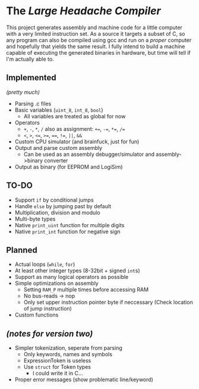 # The _Large Headache Compiler_

This project generates assembly and machine code for a little computer with a very limited instruction set. As a source it targets a subset of C, so any program can also be compiled using gcc and run on a _proper_ computer and hopefully that yields the same result.
I fully intend to build a machine capable of executing the generated binaries in hardware, but time will tell if I'm actually able to.

## Implemented

_(pretty much)_

- Parsing .c files
- Basic variables (`uint_8`, `int_8`, `bool`)
  - All variables are treated as global for now
- Operators
  - `+`, `-`, `*`, `/` also as assignment: `+=`, `-=`, `*=`, `/=`
  - `<`, `>`, `<=`, `>=`, `==`, `!=`, `||`, `&&`
- Custom CPU simulator (and brainfuck, just for fun)
- Output and parse custom assembly
  - Can be used as an assembly debugger/simulator and assembly->binary converter
- Output as binary (for EEPROM and LogiSim)

## TO-DO

- Support `if` by conditional jumps
- Handle `else` by jumping past by default
- Multiplication, division and modulo
- Multi-byte types
- Native `print_uint` function for multiple digits
- Native `print_int` function for negative sign

## Planned

- Actual loops (`while`, `for`)
- At least other integer types (8-32bit + signed `int`s)
- Support as many logical operators as possible
- Simple optimizations on assembly
  - Setting `RAM_P` multiple times before accessing RAM
  - No bus-reads -> nop
  - Only set upper instruction pointer byte if neccessary (Check location of jump instruction)
- Custom functions

## _(notes for version two)_

- Simpler tokenization, seperate from parsing
  - Only keywords, names and symbols
  - ExpressionToken is useless
  - Use `struct` for Token types
    - I could write it in C...
- Proper error messages (show problematic line/keyword)
